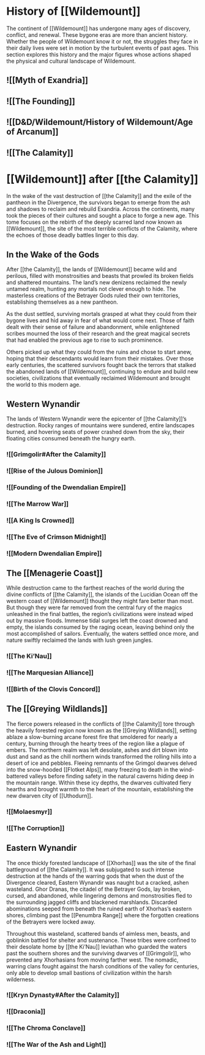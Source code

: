 # History of [[Wildemount]]

The continent of [[Wildemount]] has undergone many ages of discovery, conflict, and renewal. These bygone eras are more than ancient history. Whether the people of Wildemount know it or not, the struggles they face in their daily lives were set in motion by the turbulent events of past ages. This section explores this history and the major figures whose actions shaped the physical and cultural landscape of Wildemount.

## ![[Myth of Exandria]]

## ![[The Founding]]

## ![[D&D/Wildemount/History of Wildemount/Age of Arcanum]]

## ![[The Calamity]]

# [[Wildemount]] after [[the Calamity]]

In the wake of the vast destruction of [[the Calamity]] and the exile of the pantheon in the Divergence, the survivors began to emerge from the ash and shadows to reclaim and rebuild Exandria. Across the continents, many took the pieces of their cultures and sought a place to forge a new age. This tome focuses on the rebirth of the deeply scarred land now known as [[Wildemount]], the site of the most terrible conflicts of the Calamity, where the echoes of those deadly battles linger to this day.

## In the Wake of the Gods

After [[the Calamity]], the lands of [[Wildemount]] became wild and perilous, filled with monstrosities and beasts that prowled its broken fields and shattered mountains. The land’s new denizens reclaimed the newly untamed realm, hunting any mortals not clever enough to hide. The masterless creations of the Betrayer Gods ruled their own territories, establishing themselves as a new pantheon.

As the dust settled, surviving mortals grasped at what they could from their bygone lives and hid away in fear of what would come next. Those of faith dealt with their sense of failure and abandonment, while enlightened scribes mourned the loss of their research and the great magical secrets that had enabled the previous age to rise to such prominence.

Others picked up what they could from the ruins and chose to start anew, hoping that their descendants would learn from their mistakes. Over those early centuries, the scattered survivors fought back the terrors that stalked the abandoned lands of [[Wildemount]], continuing to endure and build new societies, civilizations that eventually reclaimed Wildemount and brought the world to this modern age.

## Western Wynandir

The lands of Western Wynandir were the epicenter of [[the Calamity]]’s destruction. Rocky ranges of mountains were sundered, entire landscapes burned, and hovering seats of power crashed down from the sky, their floating cities consumed beneath the hungry earth.

### ![[Grimgolir#After the Calamity]]

### ![[Rise of the Julous Dominion]]

### ![[Founding of the Dwendalian Empire]]

### ![[The Marrow War]]

### ![[A King Is Crowned]]

### ![[The Eve of Crimson Midnight]]

### ![[Modern Dwendalian Empire]]

## The [[Menagerie Coast]]

While destruction came to the farthest reaches of the world during the divine conflicts of [[the Calamity]], the islands of the Lucidian Ocean off the western coast of [[Wildemount]] thought they might fare better than most. But though they were far removed from the central fury of the magics unleashed in the final battles, the region’s civilizations were instead wiped out by massive floods. Immense tidal surges left the coast drowned and empty, the islands consumed by the raging ocean, leaving behind only the most accomplished of sailors. Eventually, the waters settled once more, and nature swiftly reclaimed the lands with lush green jungles.

### ![[The Ki’Nau]]

### ![[The Marquesian Alliance]]

### ![[Birth of the Clovis Concord]]

## The [[Greying Wildlands]]

The fierce powers released in the conflicts of [[the Calamity]] tore through the heavily forested region now known as the [[Greying Wildlands]], setting ablaze a slow-burning arcane forest fire that smoldered for nearly a century, burning through the hearty trees of the region like a plague of embers. The northern realm was left desolate, ashes and dirt blown into dust and sand as the chill northern winds transformed the rolling hills into a desert of ice and pebbles. Fleeing remnants of the Grimgol dwarves delved into the snow-hooded [[Flotket Alps]], many freezing to death in the wind-battered valleys before finding safety in the natural caverns hiding deep in the mountain range. Within these icy depths, the dwarves cultivated fiery hearths and brought warmth to the heart of the mountain, establishing the new dwarven city of [[Uthodurn]].

### ![[Molaesmyr]]

### ![[The Corruption]]

## Eastern Wynandir

The once thickly forested landscape of [[Xhorhas]] was the site of the final battleground of [[the Calamity]]. It was subjugated to such intense destruction at the hands of the warring gods that when the dust of the Divergence cleared, Eastern Wynandir was naught but a cracked, ashen wasteland. Ghor Dranas, the citadel of the Betrayer Gods, lay broken, cursed, and abandoned, while lingering demons and monstrosities fled to the surrounding jagged cliffs and blackened marshlands. Discarded abominations seeped from beneath the ruined earth of Xhorhas’s eastern shores, climbing past the [[Penumbra Range]] where the forgotten creations of the Betrayers were locked away.

Throughout this wasteland, scattered bands of aimless men, beasts, and goblinkin battled for shelter and sustenance. These tribes were confined to their desolate home by [[the Ki’Nau]] leviathan who guarded the waters past the southern shores and the surviving dwarves of [[Grimgolir]], who prevented any Xhorhasians from moving farther west. The nomadic, warring clans fought against the harsh conditions of the valley for centuries, only able to develop small bastions of civilization within the harsh wilderness.

### ![[Kryn Dynasty#After the Calamity]]

### ![[Draconia]]

### ![[The Chroma Conclave]]

### ![[The War of the Ash and Light]]